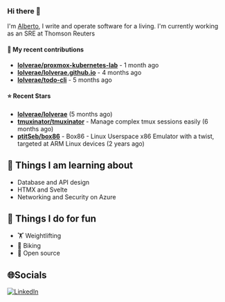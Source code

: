 ### Hi there 👋

I'm [Alberto](https://albertolvera.com), I write and operate software for a living. I'm currently working as an SRE at Thomson Reuters

#### 🚀 My recent contributions
- **[lolverae/proxmox-kubernetes-lab](https://github.com/lolverae/proxmox-kubernetes-lab)** - 1 month ago
- **[lolverae/lolverae.github.io](https://github.com/lolverae/lolverae.github.io)** - 4 months ago
- **[lolverae/todo-cli](https://github.com/lolverae/todo-cli)** - 5 months ago

#### ⭐ Recent Stars
- **[lolverae/lolverae](https://github.com/lolverae/lolverae)** (5 months ago)
- **[tmuxinator/tmuxinator](https://github.com/tmuxinator/tmuxinator)** - Manage complex tmux sessions easily (6 months ago)
- **[ptitSeb/box86](https://github.com/ptitSeb/box86)** - Box86 - Linux Userspace x86 Emulator with a twist, targeted at ARM Linux devices (2 years ago)

## 📖 Things I am learning about

- Database and API design
- HTMX and Svelte
- Networking and Security on Azure

## 💪 Things I do for fun

- 🏋 Weightlifting
- 🚴 Biking
- 🤼 Open source

## 🌐Socials
[![LinkedIn](https://img.shields.io/badge/LinkedIn-%230077B5.svg?logo=linkedin&logoColor=white)](https://www.linkedin.com/in/luis-alberto-olvera/)
